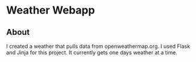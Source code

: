 # Weather Webapp

## About
I created a weather that pulls data from openweathermap.org. I used Flask and Jinja for this project. It currently gets one days weather at a time.
